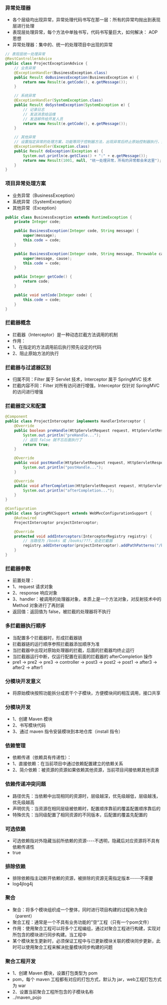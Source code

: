### 异常处理器
* 各个层级均出现异常，异常处理代码书写在那一层：所有的异常均抛出到表现层进行处理
* 表现层处理异常，每个方法中单独书写，代码书写量巨大，如何解决： AOP思想
* 异常处理器：集中的、统一的处理项目中出现的异常
```java
// 表现层统一处理异常
@RestControllerAdvice
public class ProjectExceptionAdvice {
    // 业务异常
    @ExceptionHandler(BusinessException.class)
    public Result doBusinessException(BusinessException e) {
        return new Result(e.getCode(), e.getMessage());
    }

    // 系统异常
    @ExceptionHandler(SystemException.class)
    public Result doSystemException(SystemException e) {
        // 记录日志
        // 发送消息给运维
        // 发送邮件给开发人员
        return new Result(e.getCode(), e.getMessage());
    }

    // 其他异常
    // 设置指定异常的处理方案，功能等同于控制器方法，出现异常后终止原始控制器执行，并转入当前方法执行
    @ExceptionHandler(Exception.class)
    public Result doException(Exception e) {
        System.out.println(e.getClass() + ":" + e.getMessage());
        return new Result(1001, null, "统一处理异常，所有的异常都会来这里");
    }
}
```

### 项目异常处理方案
* 业务异常（BusinessException）
* 系统异常（SystemException）
* 其他异常（Exception）
```java
public class BusinessException extends RuntimeException {
    private Integer code;

    public BusinessException(Integer code, String message) {
        super(message);
        this.code = code;
    }

    public BusinessException(Integer code, String message, Throwable cause) {
        super(message, cause);
        this.code = code;
    }

    public Integer getCode() {
        return code;
    }

    public void setCode(Integer code) {
        this.code = code;
    }
}
```

### 拦截器概念
* 拦截器（Interceptor）是一种动态拦截方法调用的机制
* 作用：
* 1、在指定的方法调用前后执行预先设定的代码
* 2、阻止原始方法的执行

### 拦截器与过滤器区别
* 归属不同：Filter 属于 Servlet 技术，Interceptor 属于 SpringMVC 技术
* 拦截内容不同：Filter 对所有访问进行增强，Interceptor 仅针对 SpringMVC 的访问进行增强


### 拦截器定义和配置
```java
@Component
public class ProjectInterceptor implements HandlerInterceptor {
    @Override
    public boolean preHandle(HttpServletRequest request, HttpServletResponse response, Object handler) throws Exception {
        System.out.println("preHandle...");
        // 返回 false 就不忘后面执行了
        return true;
    }

    @Override
    public void postHandle(HttpServletRequest request, HttpServletResponse response, Object handler, ModelAndView modelAndView) throws Exception {
        System.out.println("postHandle...");
    }

    @Override
    public void afterCompletion(HttpServletRequest request, HttpServletResponse response, Object handler, Exception ex) throws Exception {
        System.out.println("afterCompletion...");
    }
}

@Configuration
public class SpringMVCSupport extends WebMvcConfigurationSupport {
    @Autowired
    ProjectInterceptor projectInterceptor;

    @Override
    protected void addInterceptors(InterceptorRegistry registry) {
        // 当路径为 /books 或 /books/???，会走拦截器
        registry.addInterceptor(projectInterceptor).addPathPatterns("/books", "books/*");
    }
}
```

### 拦截器参数
* 前置处理：
* 1、request 请求对象
* 2、response 响应对象
* 3、handler：被调用的处理器对象，本质上是一个方法对象，对反射技术中的 Method 对象进行了再封装
* 返回值：返回值为 false，被拦截的处理器将不执行

### 多拦截器执行顺序
* 当配置多个拦截器时，形成拦截器链
* 拦截器链的运行顺序参照拦截器添加顺序为准
* 当拦截器中出现对原始处理器的拦截，后面的拦截器均终止运行
* 当拦截器运行中断，仅运行配置在前面的拦截器的 afterCompletion 操作
* pre1 -> pre2 -> pre3 -> controller -> post3 -> post2 -> post1 -> after3 -> after2 -> after1

### 分模块开发意义
* 将原始模块按照功能拆分成若干个子模块，方便模块间的相互调用，接口共享

### 分模块开发
* 1、创建 Maven 模块
* 2、书写模块代码
* 3、通过 maven 指令安装模块到本地仓库（install 指令）

### 依赖管理
* 依赖传递（依赖具有传递性）：
* 1、直接依赖：在当前项目中通过依赖配置建立的依赖关系
* 2、简介依赖：被资源的资源如果依赖其他资源，当前项目间接依赖其他资源

### 依赖传递冲突问题
* 路径优先：当依赖中出现相同的资源时，层级越深，优先级越低，层级越浅，优先级越高
* 声明优先：当资源在相同层级被依赖时，配置顺序靠前的覆盖配置顺序靠后的
* 特殊优先：当同级配置了相同资源的不同版本，后配置的覆盖先配置的

### 可选依赖
* 可选依赖指对外隐藏当前所依赖的资源----不透明，隐藏后对应资源将不具有依赖传递性
* <optional>true</optional>

### 排除依赖
* 排除依赖指主动断开依赖的资源，被排除的资源无需指定版本-----不需要
* <exclusions><exclusion><groupId>log4j</groupId><artifactId>log4j</artifactId></exclusion></exclusions>

### 聚合
* 聚合：将多个模块组织成一个整体，同时进行项目构建的过程称为聚合（parent）
* 聚合工程：通常是一个不具有业务功能的”空“工程（只有一个pom文件）
* 作用：使用聚合工程可以将多个工程编组，通过对聚合工程进行构建，实现对所包含的模块进行同步构建。当工程中
* 某个模块发生更新时，必须保证工程中与已更新模块关联的模块同步更新，此时可以使用聚合工程来解决批量模块同步构建的问题

### 聚合工程开发
* 1、创建 Maven 模块，设置打包类型为 pom
* <packaging>pom</packaging>，每个 maven 工程都有对应的打包方式，默认为 jar，web工程打包方式为 war
* 2、设置当前聚合工程所包含的子模块名称
* <modules><module>../maven_pojo</module></modules>